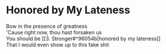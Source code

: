 # Honored by My Lateness

Bow in the presence of greatness  
'Cause right now, thou hast forsaken us  
You should be [[3. Stronger#^96054b|honored by my lateness]]  
That I would even show up to this fake shit  
